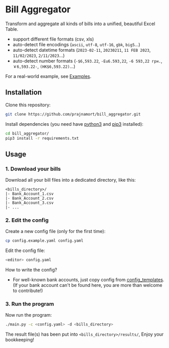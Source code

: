 # Bill Aggregator

Transform and aggregate all kinds of bills into a unified, beautiful Excel Table.

- support different file formats (csv, xls)
- auto-detect file encodings (`ascii`, `utf-8`, `utf-16`, `gbk`, `big5`...)
- auto-detect datetime formats (`2023-02-11`, `20230211`, `11 FEB 2023`, `11/02/2023`, `2/11/2023`...)
- auto-detect number formats (`-$6,593.22`, `-Eu6.593,22`, `-6 593,22 грн.`, `￥6,593.22-`, `(HK$6,593.22)`...)

For a real-world example, see [Examples](/examples).

## Installation

Clone this repository:

```bash
git clone https://github.com/prajnamort/bill_aggregator.git
```

Install dependencies (you need have [python3](https://www.python.org/downloads/) and [pip3](https://pip.pypa.io/en/stable/installation/) installed):

```bash
cd bill_aggregator/
pip3 install -r requirements.txt
```

## Usage

### 1. Download your bills

Download all your bill files into a dedicated directory, like this:

```
<bills_directory>/
|- Bank_Account_1.csv
|- Bank_Account_2.csv
|- Bank_Account_3.csv
|- ...
```

### 2. Edit the config

Create a new config file (only for the first time):

```bash
cp config.example.yaml config.yaml
```

Edit the config file:

```bash
<editor> config.yaml
```

How to write the config?

- For well-known bank accounts, just copy config from [config_templates](/config_templates).
  (If your bank account can't be found here, you are more than welcome to contribute!)

### 3. Run the program

Now run the program:

```bash
./main.py -c <config.yaml> -d <bills_directory>
```

The result file(s) has been put into `<bills_directory>/results/`, Enjoy your bookkeeping!
